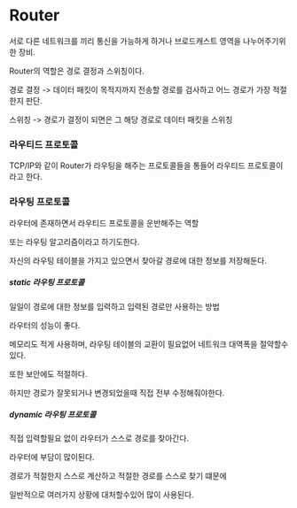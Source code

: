 # Router
서로 다른 네트워크를 끼리 통신을 가능하게 하거나 브로드캐스트 영역을 나누어주기위한 장비.

Router의 역할은 경로 결정과 스위칭이다.

경로 결정 -> 데이터 패킷이 목적지까지 전송할 경로를 검사하고 어느 경로가 가장 적절한지 판단.

스위칭 -> 경로가 결정이 되면은 그 해당 경로로 데이터 패킷을 스위칭

### 라우티드 프로토콜
TCP/IP와 같이 Router가 라우팅을 해주는 프로토콜들을 통들어 라우티드 프로토콜이라고 한다.

### 라우팅 프로토콜
라우터에 존재하면서 라우티드 프로토콜을 운반해주는 역할

또는 라우팅 알고리즘이라고 하기도한다.

자신의 라우팅 테이블을 가지고 있으면서 찾아갈 경로에 대한 정보를 저장해둔다.

##### static 라우팅 프로토콜
일일이 경로에 대한 정보를 입력하고 입력된 경로만 사용하는 방법

라우터의 성능이 좋다.

메모리도 적게 사용하며, 라우팅 테이블의 교환이 필요없어 네트워크 대역폭을 절약할수 있다.

또한 보안에도 적절하다.

하지만 경로가 잘못되거나 변경되었을때 직접 전부 수정해줘야한다.

##### dynamic 라우팅 프로토콜
직접 입력할필요 없이 라우터가 스스로 경로를 찾아간다.

라우터에 부담이 많이된다.

경로가 적절한지 스스로 계산하고 적절한 경로를 스스로 찾기 떄문에

일반적으로 여러가지 상황에 대처할수있어 많이 사용된다.

